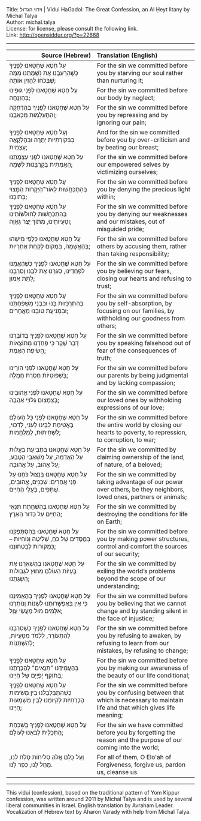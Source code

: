 <html>
<head></head>
<body>
Title: וידוי הגדול | Vidui HaGadol: The Great Confession, an Al Ḥeyt litany by Michal Talya<br />
Author: michal.talya<br />
License: for license, please consult the following link.<br />
Link: <a href="http://opensiddur.org/?p=22668">http://opensiddur.org/?p=22668</a>
<p />
<hr />

<table style="margin-left: auto;margin-right: auto;" class="draggable">
<thead><tr><th id="x" style="text-align: right;">Source (Hebrew)</th><th style="text-align: left;">Translation (English)</th></tr></thead>
<tbody>
<tr><td style="vertical-align:top;" width="46%">
<div class="liturgy"><span lang="he">
עַל חֵטְא שֶׁחָטָאנוּ לְפָנֶיךָ
כְּשֶׁהִרְעַבְנוּ אֶת נִשְׁמָתֵנוּ מִמָּה
שֶׁבְּכֹחוֹ לְהָזִין אוֹתָהּ;
</span></div></td>
 
<td style="vertical-align:top;" width="53%">
<div class="english">
For the sin we committed before you 
by starving our soul 
rather than nurturing it;
</div></td></tr>


<tr><td style="vertical-align:top;" width="46%">
<div class="liturgy"><span lang="he">
עַל חֵטְא שֶׁחָטָאנוּ לִפְנֵי גּוּפֵינוּ
בְּהַזְנָחָה;
</span></div></td>
 
<td style="vertical-align:top;" width="53%">
<div class="english">
For the sin we committed before our body 
by neglect;
</div></td></tr>


<tr><td style="vertical-align:top;" width="46%">
<div class="liturgy"><span lang="he">
עַל חֵטְא שֶׁחָטָאנוּ לְפָנֶיךָ
בְּהַדְחָקָה וְהִתְעַלְּמוּת מִכְּאֵבֵנוּ;
</span></div></td>
 
<td style="vertical-align:top;" width="53%">
<div class="english">
For the sin we committed before you
by repressing and by ignoring our pain;
</div></td></tr>


<tr><td style="vertical-align:top;" width="46%">
<div class="liturgy"><span lang="he">
וְעַל חֵטְא שֶׁחָטָאנוּ לְפָנֶיךָ
בְּבִּקוֹרְתִּיּוּת יְתֵרָה וּבְהַלְקָאָה עַצְמִית;
</span></div></td>
 
<td style="vertical-align:top;" width="53%">
<div class="english">
And for the sin we committed before you
by over-criticism and by beating our breast;
</div></td></tr>


<tr><td style="vertical-align:top;" width="46%">
<div class="liturgy"><span lang="he">
עַל חֵטְא שֶׁחָטָאנוּ לִפְנֵי עָצְמָתֵנוּ הָאֲמִתִּית
בְּקָרְבָּנוּת לִשְׁמָהּ;
</span></div></td>
 
<td style="vertical-align:top;" width="53%">
<div class="english">
For the sin we committed before our empowered selves
by victimizing ourselves;
</div></td></tr>


<tr><td style="vertical-align:top;" width="46%">
<div class="liturgy"><span lang="he">
עַל חֵטְא שֶׁחָטָאנוּ לְפָנֶיךָ
בְּהִתְכַּחֲשׁוּת לְאוֹר־הַיְּקָרוֹת הַמָּצוּי בְּתוֹכֵנוּ;
</span></div></td>
 
<td style="vertical-align:top;" width="53%">
<div class="english">
For the sin we committed before you
by denying the precious light within;
</div></td></tr>


<tr><td style="vertical-align:top;" width="46%">
<div class="liturgy"><span lang="he">
עַל חֵטְא שֶׁחָטָאנוּ לְפָנֶיךָ
בְּהִתְכַּחֲשׁוּת לְחוּלְשׁוֹתֵינוּ וְטָעֻיּוֹתֵינוּ,
מִתּוֹךְ יֵצֶר גַּאֲוָה;
</span></div></td>
 
<td style="vertical-align:top;" width="53%">
<div class="english">
For the sin we committed before you
by denying our weaknesses and our mistakes,
out of misguided pride;
</div></td></tr>




<tr><td style="vertical-align:top;" width="46%">
<div class="liturgy"><span lang="he">
עַל חֵטְא שֶׁחָטָאנוּ כְּלַפֵּי מִישֶׁהוּ
בְּהַאֲשָׁמָה,
בִּמְקוֹם לָקַחַת אַחְרָיוּת;
</span></div></td>
 
<td style="vertical-align:top;" width="53%">
<div class="english">
For the sin we committed before others 
by accusing them, 
rather than taking responsibility;
</div></td></tr>


<tr><td style="vertical-align:top;" width="46%">
<div class="liturgy"><span lang="he">
עַל חֵטְא שֶׁחָטָאנוּ לְפָנֶיךָ
כְּשֶׁהֶאֱמַנּוּ לִפְחָדֵינוּ,
סָגַרְנוּ אֶת לִבֵּנוּ וְסֵרַבְנוּ לָתֵת אֵמוּן;
</span></div></td>
 
<td style="vertical-align:top;" width="53%">
<div class="english">
For the sin we committed before you
by believing our fears,
closing our hearts and refusing to trust;
</div></td></tr>


<tr><td style="vertical-align:top;" width="46%">
<div class="liturgy"><span lang="he">
עַל חֵטְא שֶׁחָטָאנוּ לְפָנֶיךָ
בְּהִתְרַכְּזוּת בָּנוּ וּבִבְנֵי מִשְׁפַּחְתֵּנוּ
וּבִמְנִיעַת טוּבֵנוּ מֵאֲחֵרִים;
</span></div></td>
 
<td style="vertical-align:top;" width="53%">
<div class="english">
For the sin we committed before you
by self-absorption, by focusing on our families,
by withholding our goodness from others;
</div></td></tr>


<tr><td style="vertical-align:top;" width="46%">
<div class="liturgy"><span lang="he">
עַל חֵטְא שֶׁחָטָאנוּ לְפָנֶיךָ
בְּדוֹבְרֵנוּ דְּבַר שֶׁקֶר
כִּי פָּחַדְנוּ מִתּוֹצְאוֹת חֲשִׂיפַת הָאֱמֶת;
</span></div></td>
 
<td style="vertical-align:top;" width="53%">
<div class="english">
For the sin we committed before you
by speaking falsehood
out of fear of the consequences of truth;
</div></td></tr>


<tr><td style="vertical-align:top;" width="46%">
<div class="liturgy"><span lang="he">
עַל חֵטְא שֶׁחָטָאנוּ לִפְנֵי הוֹרֵינוּ
בְּשִׁפּוּטִיּוֹת חַסְרַת חֶמְלָה;
</span></div></td>
 
<td style="vertical-align:top;" width="53%">
<div class="english">
For the sin we committed before our parents
by being judgmental and by lacking compassion;
</div></td></tr>


<tr><td style="vertical-align:top;" width="46%">
<div class="liturgy"><span lang="he">
עַל חֵטְא שֶׁחָטָאנוּ לִפְנֵי אֲהוּבֵינוּ
בְּצִמְצוּם גִּלּוּיֵי אַהֲבָה;
</span></div></td>
 
<td style="vertical-align:top;" width="53%">
<div class="english">
For the sin we committed before our loved ones
by withholding expressions of our love;
</div></td></tr>




<tr><td style="vertical-align:top;" width="46%">
<div class="liturgy"><span lang="he">
עַל חֵטְא שֶׁחָטָאנוּ לִפְנֵי כָּל הָעוֹלָם
בָּאֲטִימַת לִבֵּינוּ לְעֹנִי, לְדִכּוּי, לִשְׁחִיתוּת, לְמִלְחָמוֹת;
</span></div></td>
 
<td style="vertical-align:top;" width="53%">
<div class="english">
For the sin we committed before the entire world
by closing our hearts to poverty, to repression, to corruption, to war;
</div></td></tr>


<tr><td style="vertical-align:top;" width="46%">
<div class="liturgy"><span lang="he">
עַל חֵטְא שֶׁחָטָאנוּ
בִּתְבִיעַת בַּעֲלוּת עַל הָאֲדָמָה,
עַל מַשְׁאַבֵּי הַטֶּבַע,
עַל אָהוּב, עַל אֲהוּבָהּ;
</span></div></td>
 
<td style="vertical-align:top;" width="53%">
<div class="english">
For the sin we committed
by claiming ownership of the land,
of nature,
of a beloved;
</div></td></tr>


<tr><td style="vertical-align:top;" width="46%">
<div class="liturgy"><span lang="he">
עַל חֵטְא שֶׁחָטָאנוּ
בְּנִצּוּל כֹּחֵנוּ עַל פְּנֵי אֲחֵרִים:
שְׁכֵנִים, אֲהוּבִים, שֻׁתָּפִים, בַּעֲלֵי הַחַיִּים.
</span></div></td>
 
<td style="vertical-align:top;" width="53%">
<div class="english">
For the sin we committed
by taking advantage of our power over others,
be they neighbors, loved ones, partners or animals;
</div></td></tr>


<tr><td style="vertical-align:top;" width="46%">
<div class="liturgy"><span lang="he">
עַל חֵטְא שֶׁחָטָאנוּ
בְּהַשְׁחָתַת תְּנָאֵי הַחַיִּים עַל כַּדּוּר הָאָרֶץ;
</span></div></td>
 
<td style="vertical-align:top;" width="53%">
<div class="english">
For the sin we committed
by destroying the conditions for life on Earth;
</div></td></tr>


<tr><td style="vertical-align:top;" width="46%">
<div class="liturgy"><span lang="he">
עַל חֵטְא שֶׁחָטָאנוּ 
בְּהִסְתַּפְּקֵנוּ בְּמַסָּדִים שֶׁל כֹּחַ, שְׁלִיטָה וְנוֹחִיּוּת –
כִּמְקוֹרוֹת לְבִטְחוֹנֵנוּ; 
</span></div></td>
 
<td style="vertical-align:top;" width="53%">
<div class="english">
For the sin we committed before you
by making power structures, control and comfort
the sources of our security;
</div></td></tr>


<tr><td style="vertical-align:top;" width="46%">
<div class="liturgy"><span lang="he">
עַל חֵטְא שֶׁחָטָאנוּ
בְּהַשְׁאִרֵנוּ אֶת בְּעָיוֹת הָעוֹלָם
מִחוּץ לִגְּבוּלוֹת הַשָּׂגָתֵנוּ;
</span></div></td>
 
<td style="vertical-align:top;" width="53%">
<div class="english">
For the sin we committed
by exiling the world’s problems 
beyond the scope of our understanding;
</div></td></tr>


<tr><td style="vertical-align:top;" width="46%">
<div class="liturgy"><span lang="he">
עַל חֵטְא שֶׁחָטָאנוּ לְפָנֶיךָ
בְּהַאָמִינֵנוּ כִּי אֵין בְּאֶפְשָׁרוּתֵנוּ לְשַׁנּוֹת
וְנוֹתַרְנוּ אִלְּמִים מוּל מַעֲשֵׂי עָוֶל;
</span></div></td>
 
<td style="vertical-align:top;" width="53%">
<div class="english">
For the sin we committed before you
by believing that we cannot change
and by standing silent in the face of injustice;
</div></td></tr>




<tr><td style="vertical-align:top;" width="46%">
<div class="liturgy"><span lang="he">
עַל חֵטְא שֶׁחָטָאנוּ לְפָנֶיךָ
כְּשֶׁסֵּרַבְנוּ לְהִתְעוֹרֵר,
לִלְמֹד מִטָּעֻיּוֹת,
לְהִשְׁתַּנּוֹת;
</span></div></td>
 
<td style="vertical-align:top;" width="53%">
<div class="english">
For the sin we committed before you
by refusing to awaken,
by refusing to learn from our mistakes,
by refusing to change;
</div></td></tr>


<tr><td style="vertical-align:top;" width="46%">
<div class="liturgy"><span lang="he">
עַל חֵטְא שֶׁחָטָאנוּ לְפָנֶיךָ
בְּהַעֲמִידֵנוּ "תְּנָאִים" לְהַכָּרָתֵנוּ בְּתוֹקֵף יָפְיָיֽם שֶׁל חַיֵּינוּ;
 </span></div></td>
 
<td style="vertical-align:top;" width="53%">
<div class="english">
For the sin we committed before you
by making our awareness of the beauty of our life conditional;
</div></td></tr>


<tr><td style="vertical-align:top;" width="46%">
<div class="liturgy"><span lang="he">
עַל חֵטְא שֶׁחָטָאנוּ לְפָנֶיךָ
כְּשֶׁהִתְבַּלְבַּלְנוּ בֵּין מְשִׂימוֹת הֶכְרֵחִיּוֹת לְקִיּוּמֵנוּ
לְבֵין מַשְׁמָעוּת חַיֵּינוּ;
</span></div></td>
 
<td style="vertical-align:top;" width="53%">
<div class="english">
For the sin we committed before you
by confusing between that which is necessary to maintain life
and that which gives life meaning;
</div></td></tr>


<tr><td style="vertical-align:top;" width="46%">
<div class="liturgy"><span lang="he">
עַל חֵטְא שֶׁחָטָאנוּ לְפָנֶיךָ
בְּשִׁכְחַת הַתַּכְלִית לְבֹאֵנוּ לְעוֹלָם;
</span></div></td>
 
<td style="vertical-align:top;" width="53%">
<div class="english">
For the sin we have committed before you 
by forgetting the reason and the purpose of our coming into the world;
</div></td></tr>


<tr><td style="vertical-align:top;" width="46%">
<div class="liturgy"><span lang="he">
וְעַל כֻּלָּם
אֱלֹהַּ סְלִיחוֹת
סְלַח לָנוּ,
מָחַל לָנוּ,
כַּפֵּר לָנוּ.
</span></div></td>
 
<td style="vertical-align:top;" width="53%">
<div class="english">
For all of them, 
O Elo'ah of Forgiveness, 
forgive us, 
pardon us, 
cleanse us.
</div></td></tr>
</tbody></table>

<hr />

This vidui (confession), based on the traditional pattern of Yom Kippur confession, was written around 2011 by Michal Talya and is used by several liberal communities in Israel. English translation by Avraham Leader. Vocalization of Hebrew text by Aharon Varady with help from Michal Talya.
</body>
</html>